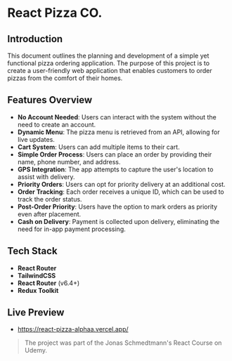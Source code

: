 # React Pizza CO.

## Introduction

This document outlines the planning and development of a simple yet functional pizza ordering application. The purpose of this project is to create a user-friendly web application that enables customers to order pizzas from the comfort of their homes.

## Features Overview

- **No Account Needed**: Users can interact with the system without the need to create an account.
- **Dynamic Menu**: The pizza menu is retrieved from an API, allowing for live updates.
- **Cart System**: Users can add multiple items to their cart.
- **Simple Order Process**: Users can place an order by providing their name, phone number, and address.
- **GPS Integration**: The app attempts to capture the user's location to assist with delivery.
- **Priority Orders**: Users can opt for priority delivery at an additional cost.
- **Order Tracking**: Each order receives a unique ID, which can be used to track the order status.
- **Post-Order Priority**: Users have the option to mark orders as priority even after placement.
- **Cash on Delivery**: Payment is collected upon delivery, eliminating the need for in-app payment processing.

## Tech Stack

- **React Router**
- **TailwindCSS**
- **React Router** (v6.4+)
- **Redux Toolkit**

## Live Preview

- https://react-pizza-alphaa.vercel.app/

> The project was part of the Jonas Schmedtmann's React Course on Udemy.
